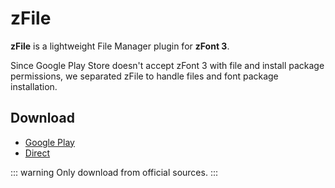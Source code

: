 # zFile

**zFile** is a lightweight File Manager plugin for **zFont 3**.

Since Google Play Store doesn't accept zFont 3 with file and install package permissions, we separated zFile to handle files and font package installation.

## Download

- [Google Play](https://play.google.com/store/apps/details?id=com.htetznaing.zfile)
- [Direct](hhttps://github.com/zFont/Host/releases/download/zFile/zFile_1.0.7.apk)

::: warning
Only download from official sources.
:::